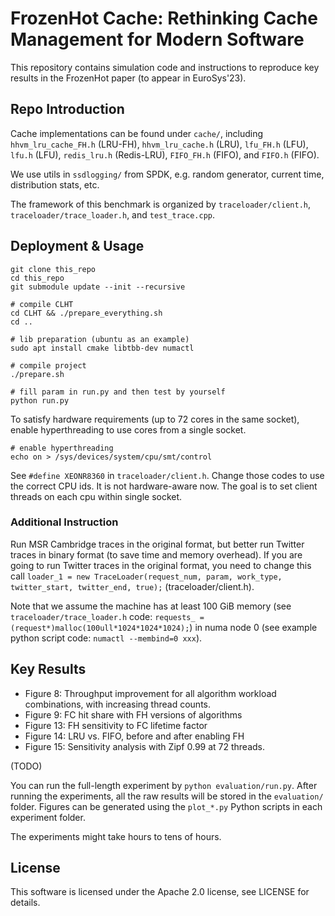 # FrozenHot Cache: Rethinking Cache Management for Modern Software

This repository contains simulation code and instructions to reproduce key results in the FrozenHot paper (to appear in EuroSys'23).

## Repo Introduction

Cache implementations can be found under `cache/`, including `hhvm_lru_cache_FH.h` (LRU-FH), `hhvm_lru_cache.h` (LRU), `lfu_FH.h` (LFU), `lfu.h` (LFU), `redis_lru.h` (Redis-LRU), `FIFO_FH.h` (FIFO), and `FIFO.h` (FIFO).

We use utils in `ssdlogging/` from SPDK, e.g. random generator, current time, distribution stats, etc.

The framework of this benchmark is organized by `traceloader/client.h`, `traceloader/trace_loader.h`, and `test_trace.cpp`.

## Deployment & Usage

```
git clone this_repo
cd this_repo
git submodule update --init --recursive

# compile CLHT
cd CLHT && ./prepare_everything.sh
cd ..

# lib preparation (ubuntu as an example)
sudo apt install cmake libtbb-dev numactl

# compile project
./prepare.sh

# fill param in run.py and then test by yourself
python run.py
```

To satisfy hardware requirements (up to 72 cores in the same socket), enable hyperthreading to use cores from a single socket.

```
# enable hyperthreading
echo on > /sys/devices/system/cpu/smt/control
```

See `#define XEONR8360` in `traceloader/client.h`. Change those codes to use the correct CPU ids. It is not hardware-aware now. The goal is to set client threads on each cpu within single socket.

### Additional Instruction

Run MSR Cambridge traces in the original format, but better run Twitter traces in binary format (to save time and memory overhead). If you are going to run Twitter traces in the original format, you need to change this call `loader_1 = new TraceLoader(request_num, param, work_type, twitter_start, twitter_end, true);` (traceloader/client.h).

Note that we assume the machine has at least 100 GiB memory (see `traceloader/trace_loader.h` code: `requests_ = (request*)malloc(100ull*1024*1024*1024);`) in numa node 0 (see example python script code: `numactl --membind=0 xxx`).

## Key Results

- Figure 8: Throughput improvement for all algorithm workload combinations, with increasing thread counts.
- Figure 9: FC hit share with FH versions of algorithms
- Figure 13: FH sensitivity to FC lifetime factor
- Figure 14: LRU vs. FIFO, before and after enabling FH
- Figure 15: Sensitivity analysis with Zipf 0.99 at 72 threads.

(TODO)

You can run the full-length experiment by `python evaluation/run.py`. After running the experiments, all the raw results will be stored in the `evaluation/` folder. Figures can be generated using the `plot_*.py` Python scripts in each experiment folder.

The experiments might take hours to tens of hours.

## License

This software is licensed under the Apache 2.0 license, see LICENSE for details.
